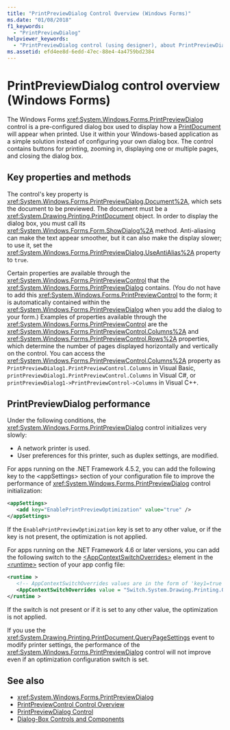 ```yaml
---
title: "PrintPreviewDialog Control Overview (Windows Forms)"
ms.date: "01/08/2018"
f1_keywords:
  - "PrintPreviewDialog"
helpviewer_keywords:
  - "PrintPreviewDialog control (using designer), about PrintPreviewDialog"
ms.assetid: efd4ee8d-6edd-47ec-88e4-4a4759bd2384
---
```

# PrintPreviewDialog control overview (Windows Forms)

The Windows Forms <xref:System.Windows.Forms.PrintPreviewDialog> control is a pre-configured dialog box used to display how a [PrintDocument](printdocument-component-windows-forms.md) will appear when printed. Use it within your Windows-based application as a simple solution instead of configuring your own dialog box. The control contains buttons for printing, zooming in, displaying one or multiple pages, and closing the dialog box.

## Key properties and methods

The control's key property is <xref:System.Windows.Forms.PrintPreviewDialog.Document%2A>, which sets the document to be previewed. The document must be a <xref:System.Drawing.Printing.PrintDocument> object. In order to display the dialog box, you must call its <xref:System.Windows.Forms.Form.ShowDialog%2A> method. Anti-aliasing can make the text appear smoother, but it can also make the display slower; to use it, set the <xref:System.Windows.Forms.PrintPreviewDialog.UseAntiAlias%2A> property to `true`.

Certain properties are available through the <xref:System.Windows.Forms.PrintPreviewControl> that the <xref:System.Windows.Forms.PrintPreviewDialog> contains. (You do not have to add this <xref:System.Windows.Forms.PrintPreviewControl> to the form; it is automatically contained within the <xref:System.Windows.Forms.PrintPreviewDialog> when you add the dialog to your form.) Examples of properties available through the <xref:System.Windows.Forms.PrintPreviewControl> are the <xref:System.Windows.Forms.PrintPreviewControl.Columns%2A> and <xref:System.Windows.Forms.PrintPreviewControl.Rows%2A> properties, which determine the number of pages displayed horizontally and vertically on the control. You can access the <xref:System.Windows.Forms.PrintPreviewControl.Columns%2A> property as `PrintPreviewDialog1.PrintPreviewControl.Columns` in Visual Basic, `printPreviewDialog1.PrintPreviewControl.Columns` in Visual C#, or `printPreviewDialog1->PrintPreviewControl->Columns` in Visual C++.

## PrintPreviewDialog performance

Under the following conditions, the <xref:System.Windows.Forms.PrintPreviewDialog> control initializes very slowly:

- A network printer is used.
- User preferences for this printer, such as duplex settings, are modified.

For apps running on the .NET Framework 4.5.2, you can add the following key to the \<appSettings> section of your configuration file to improve the performance of <xref:System.Windows.Forms.PrintPreviewDialog> control initialization:

```xml
<appSettings>
   <add key="EnablePrintPreviewOptimization" value="true" />
</appSettings>
```

If the `EnablePrintPreviewOptimization` key is set to any other value, or if the key is not present, the optimization is not applied.

For apps running on the .NET Framework 4.6 or later versions, you can add the following switch to the [\<AppContextSwitchOverrides>](../../configure-apps/file-schema/runtime/appcontextswitchoverrides-element.md) element in the [\<runtime>](../../configure-apps/file-schema/runtime/index.md) section of your app config file:

```xml
<runtime >
   <!-- AppContextSwitchOverrides values are in the form of 'key1=true|false;key2=true|false -->
   <AppContextSwitchOverrides value = "Switch.System.Drawing.Printing.OptimizePrintPreview=true" />
</runtime >
```

If the switch is not present or if it is set to any other value, the optimization is not applied.

If you use the <xref:System.Drawing.Printing.PrintDocument.QueryPageSettings> event to modify printer settings, the performance of the <xref:System.Windows.Forms.PrintPreviewDialog> control will not improve even if an optimization configuration switch is set.

## See also

- <xref:System.Windows.Forms.PrintPreviewDialog>
- [PrintPreviewControl Control Overview](printpreviewcontrol-control-overview-windows-forms.md)
- [PrintPreviewDialog Control](printpreviewdialog-control-windows-forms.md)
- [Dialog-Box Controls and Components](dialog-box-controls-and-components-windows-forms.md)
